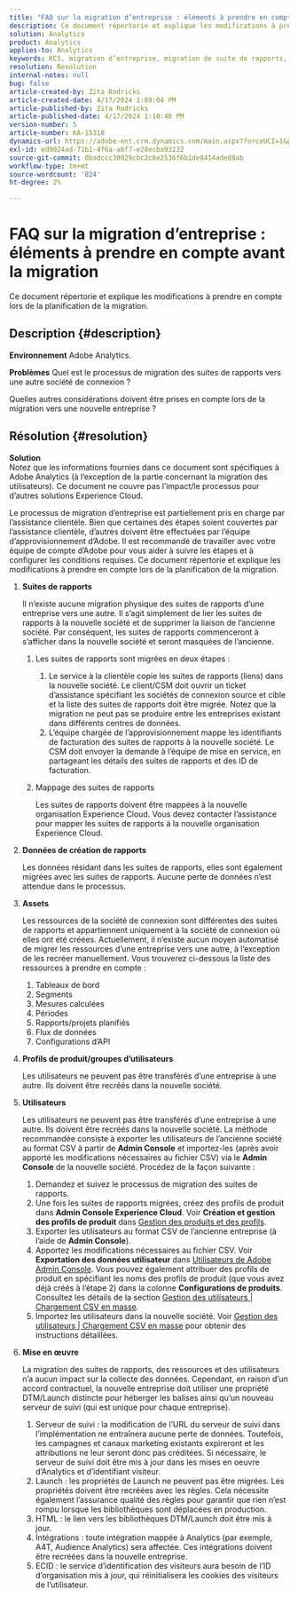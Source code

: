 ```yaml
---
title: "FAQ sur la migration d’entreprise : éléments à prendre en compte avant la migration"
description: Ce document répertorie et explique les modifications à prendre en compte lors de la planification de la migration.
solution: Analytics
product: Analytics
applies-to: Analytics
keywords: KCS, migration d’entreprise, migration de suite de rapports, Adobe Analytics, Admin Console, FAQ, nouvelle entreprise, configuration, CSM, équipe de compte d’Adobe, FAQ
resolution: Resolution
internal-notes: null
bug: false
article-created-by: Zita Rodricks
article-created-date: 4/17/2024 1:09:04 PM
article-published-by: Zita Rodricks
article-published-date: 4/17/2024 1:10:48 PM
version-number: 5
article-number: KA-15318
dynamics-url: https://adobe-ent.crm.dynamics.com/main.aspx?forceUCI=1&pagetype=entityrecord&etn=knowledgearticle&id=22a7afa9-bbfc-ee11-a1ff-6045bd0065b6
exl-id: ed9024ad-71b1-4f6a-a8f7-e28ecba93232
source-git-commit: 0badccc30029cbc2c6e2536f6b1de8414ade88ab
workflow-type: tm+mt
source-wordcount: '824'
ht-degree: 2%

---
```


# FAQ sur la migration d’entreprise : éléments à prendre en compte avant la migration


Ce document répertorie et explique les modifications à prendre en compte lors de la planification de la migration.



## Description {#description}


<b>Environnement</b>
Adobe Analytics.

<b>Problèmes</b>
Quel est le processus de migration des suites de rapports vers une autre société de connexion ?

Quelles autres considérations doivent être prises en compte lors de la migration vers une nouvelle entreprise ?


## Résolution {#resolution}


<b>Solution</b>
<br>Notez que les informations fournies dans ce document sont spécifiques à Adobe Analytics (à l’exception de la partie concernant la migration des utilisateurs). Ce document ne couvre pas l’impact/le processus pour d’autres solutions Experience Cloud.<br>




Le processus de migration d’entreprise est partiellement pris en charge par l’assistance clientèle. Bien que certaines des étapes soient couvertes par l’assistance clientèle, d’autres doivent être effectuées par l’équipe d’approvisionnement d’Adobe. Il est recommandé de travailler avec votre équipe de compte d’Adobe pour vous aider à suivre les étapes et à configurer les conditions requises. Ce document répertorie et explique les modifications à prendre en compte lors de la planification de la migration.

1. <b>Suites de rapports</b>

   Il n’existe aucune migration physique des suites de rapports d’une entreprise vers une autre. Il s’agit simplement de lier les suites de rapports à la nouvelle société et de supprimer la liaison de l’ancienne société. Par conséquent, les suites de rapports commenceront à s’afficher dans la nouvelle société et seront masquées de l’ancienne.

   1. Les suites de rapports sont migrées en deux étapes :
      1. Le service à la clientèle copie les suites de rapports (liens) dans la nouvelle société. Le client/CSM doit ouvrir un ticket d’assistance spécifiant les sociétés de connexion source et cible et la liste des suites de rapports doit être migrée. Notez que la migration ne peut pas se produire entre les entreprises existant dans différents centres de données.
      2. L’équipe chargée de l’approvisionnement mappe les identifiants de facturation des suites de rapports à la nouvelle société. Le CSM doit envoyer la demande à l’équipe de mise en service, en partageant les détails des suites de rapports et des ID de facturation.
   2. Mappage des suites de rapports

      Les suites de rapports doivent être mappées à la nouvelle organisation Experience Cloud. Vous devez contacter l’assistance pour mapper les suites de rapports à la nouvelle organisation Experience Cloud.
2. <b>Données de création de rapports</b>

   Les données résidant dans les suites de rapports, elles sont également migrées avec les suites de rapports. Aucune perte de données n’est attendue dans le processus.
3. <b>Assets</b>

   Les ressources de la société de connexion sont différentes des suites de rapports et appartiennent uniquement à la société de connexion où elles ont été créées. Actuellement, il n’existe aucun moyen automatisé de migrer les ressources d’une entreprise vers une autre, à l’exception de les recréer manuellement. Vous trouverez ci-dessous la liste des ressources à prendre en compte :

   1. Tableaux de bord
   2. Segments
   3. Mesures calculées
   4. Périodes
   5. Rapports/projets planifiés
   6. Flux de données
   7. Configurations d’API
4. <b>Profils de produit/groupes d’utilisateurs</b>

   Les utilisateurs ne peuvent pas être transférés d’une entreprise à une autre. Ils doivent être recréés dans la nouvelle société.
5. <b>Utilisateurs</b>

   Les utilisateurs ne peuvent pas être transférés d’une entreprise à une autre. Ils doivent être recréés dans la nouvelle société. La méthode recommandée consiste à exporter les utilisateurs de l’ancienne société au format CSV à partir de <b>Admin Console</b> et importez-les (après avoir apporté les modifications nécessaires au fichier CSV) via le <b>Admin Console</b> de la nouvelle société. Procédez de la façon suivante :

   1. Demandez et suivez le processus de migration des suites de rapports.
   2. Une fois les suites de rapports migrées, créez des profils de produit dans <b>Admin Console Experience Cloud</b>. Voir <b>Création et gestion des profils de produit</b> dans [Gestion des produits et des profils](https://helpx.adobe.com/in/enterprise/using/manage-products-and-profiles.html).
   3. Exporter les utilisateurs au format CSV de l’ancienne entreprise (à l’aide de <b>Admin Console</b>).
   4. Apportez les modifications nécessaires au fichier CSV. Voir <b>Exportation des données utilisateur</b> dans [Utilisateurs de Adobe Admin Console](https://helpx.adobe.com/in/enterprise/using/users.html). Vous pouvez également attribuer des profils de produit en spécifiant les noms des profils de produit (que vous avez déjà créés à l’étape 2) dans la colonne <b>Configurations de produits</b>. Consultez les détails de la section [Gestion des utilisateurs | Chargement CSV en masse](https://helpx.adobe.com/in/enterprise/using/bulk-upload-users.html).
   5. Importez les utilisateurs dans la nouvelle société. Voir [Gestion des utilisateurs | Chargement CSV en masse](https://helpx.adobe.com/in/enterprise/using/bulk-upload-users.html) pour obtenir des instructions détaillées.
6. <b>Mise en œuvre</b>

   La migration des suites de rapports, des ressources et des utilisateurs n’a aucun impact sur la collecte des données. Cependant, en raison d’un accord contractuel, la nouvelle entreprise doit utiliser une propriété DTM/Launch distincte pour héberger les balises ainsi qu’un nouveau serveur de suivi (qui est unique pour chaque entreprise).

   1. Serveur de suivi : la modification de l’URL du serveur de suivi dans l’implémentation ne entraînera aucune perte de données. Toutefois, les campagnes et canaux marketing existants expireront et les attributions ne leur seront donc pas créditées. Si nécessaire, le serveur de suivi doit être mis à jour dans les mises en oeuvre d’Analytics et d’identifiant visiteur.
   2. Launch : les propriétés de Launch ne peuvent pas être migrées. Les propriétés doivent être recréées avec les règles. Cela nécessite également l’assurance qualité des règles pour garantir que rien n’est rompu lorsque les bibliothèques sont déplacées en production.
   3. HTML : le lien vers les bibliothèques DTM/Launch doit être mis à jour.
   4. Intégrations : toute intégration mappée à Analytics (par exemple, A4T, Audience Analytics) sera affectée. Ces intégrations doivent être recréées dans la nouvelle entreprise.
   5. ECID : le service d’identification des visiteurs aura besoin de l’ID d’organisation mis à jour, qui réinitialisera les cookies des visiteurs de l’utilisateur.
